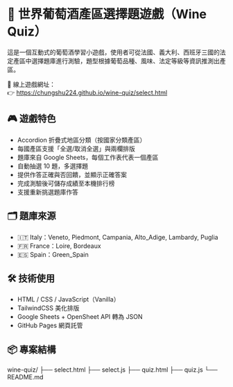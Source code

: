 # 🍷 世界葡萄酒產區選擇題遊戲（Wine Quiz）

這是一個互動式的葡萄酒學習小遊戲，使用者可從法國、義大利、西班牙三國的法定產區中選擇題庫進行測驗，題型根據葡萄品種、風味、法定等級等資訊推測出產區。

📍 線上遊戲網址：  
👉 https://chungshu224.github.io/wine-quiz/select.html

## 🎮 遊戲特色

- Accordion 折疊式地區分類（按國家分類產區）
- 每國產區支援「全選/取消全選」與兩欄排版
- 題庫來自 Google Sheets，每個工作表代表一個產區
- 自動抽選 10 題，多選擇題
- 提供作答正確與否回饋，並顯示正確答案
- 完成測驗後可儲存成績至本機排行榜
- 支援重新挑選題庫作答

## 🗂 題庫來源

- 🇮🇹 Italy：Veneto, Piedmont, Campania, Alto_Adige, Lambardy, Puglia  
- 🇫🇷 France：Loire, Bordeaux  
- 🇪🇸 Spain：Green_Spain  

## 🛠 技術使用

- HTML / CSS / JavaScript（Vanilla）
- TailwindCSS 美化排版
- Google Sheets + OpenSheet API 轉為 JSON
- GitHub Pages 網頁託管

## 📦 專案結構

wine-quiz/
├── select.html
├── select.js
├── quiz.html
├── quiz.js
└── README.md